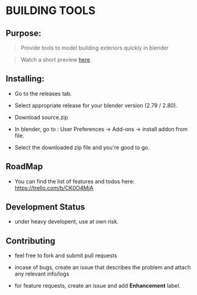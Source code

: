 
# BUILDING TOOLS

## Purpose:

> Provide tools to model building exteriors quickly in blender

> Watch a short preview [here](https://www.youtube.com/watch?v=oMwa6priW3k)

## Installing:

  * Go to the releases tab.
  * Select appropriate release for your blender version (2.79 / 2.80).
  * Download source.zip

  * In blender, go to : User Preferences -> Add-ons -> install addon from file.
  * Select the downloaded zip file and you're good to go.

## RoadMap
  * You can find the list of features and todos here: https://trello.com/b/CK0O4MjA

## Development Status

  * under heavy developent, use at own risk.

## Contributing

  * feel free to fork and submit pull requests

  * incase of bugs, create an issue that describes the problem
    and attach any relevant info/logs

  * for feature requests, create an issue and add **Enhancement** label.
